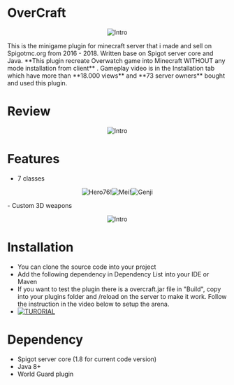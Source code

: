 # OverCraft
<p align="center">
<img src="https://proxy.spigotmc.org/dd273cd83de701fa75dde3103dbc52b13324ea23?url=https%3A%2F%2Fi.gyazo.com%2Fa79c6a5ed3ff4163c9b03ecb07b83cbd.png" alt="Intro">
</p>
This is the minigame plugin for minecraft server that i made and sell on Spigotmc.org from 2016 - 2018. Written base on Spigot server core and Java. **This plugin recreate Overwatch game into Minecraft WITHOUT any mode installation from client** . Gameplay video is in the Installation tab which have more than **18.000 views** and **73 server owners** bought and used this plugin. 

# Review
<p align="center">
<img src="https://i.ibb.co/5k68J46/Screen-Shot-2020-09-09-at-2-18-15-PM.png" alt="Intro">
</p>

# Features
- 7 classes
<p align="center">
<img src="https://proxy.spigotmc.org/84a1395a993a07c1ff692da0f058cbfe6a1011b8?url=http%3A%2F%2Fi.imgur.com%2FkenMVpj.png" alt="Hero76">!<img src="https://proxy.spigotmc.org/e4dff848a9a34be5856c9965881c7480ad2b21ef?url=http%3A%2F%2Fi.imgur.com%2FIb4dbHh.png" alt="Mei">!<img src="https://proxy.spigotmc.org/1c045f970c8ce422119df7759a353da3ac33573e?url=http%3A%2F%2Fi.imgur.com%2FwhXfXZt.png" alt="Genji">
</p>
- Custom 3D weapons 
<p align="center">
<img src="https://proxy.spigotmc.org/c43c0de5c1640c679df9d5f6705a3eeebd3a5f04?url=https%3A%2F%2Fi.gyazo.com%2F8f949e0504e1079e0beb0f45092c6ba2.png" alt="Intro">
</p>

# Installation
- You can clone the source code into your project
- Add the following dependency in Dependency List into your IDE or Maven
- If you want to test the plugin there is a overcraft.jar file in "Build", copy into your plugins folder and /reload on the server to make it work. Follow the instruction in the video below to setup the arena.
- [![TURORIAL](http://img.youtube.com/vi/Pk5nKFZlTtc/0.jpg)](http://www.youtube.com/watch?v=Pk5nKFZlTtc "Overcraft Installation Tutorial")

# Dependency
- Spigot server core (1.8 for current code version)
- Java 8+
- World Guard plugin
